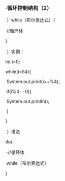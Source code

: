 ### ·循环控制结构（2）

​	〉while（布尔表达式）{

·//循环体

}

​	〉实例：

  Int i=0;

  while(i<54){

​	System.out.print(i++%4);

​	if(i%4==0){

​	System.out.println();

​	}

}

​	〉语法	

do{

··//循环体	

·while（布尔表达式）

}
